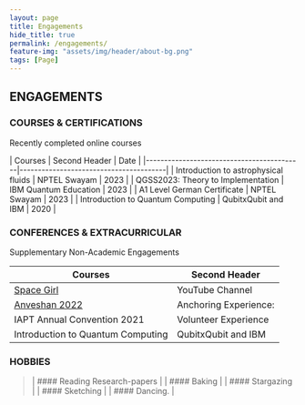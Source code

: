 ```yaml
---
layout: page
title: Engagements
hide_title: true
permalink: /engagements/
feature-img: "assets/img/header/about-bg.png"
tags: [Page]
---
```



## ENGAGEMENTS


### COURSES & CERTIFICATIONS

Recently completed online courses

| Courses                                   | Second Header           |    Date      |
|-------------------------------------------|----------------------------------------|
| Introduction to astrophysical fluids      |  NPTEL Swayam           |    2023      |
| QGSS2023: Theory to Implementation        |  IBM Quantum Education  |    2023      |
| A1 Level German Certificate               |  NPTEL Swayam           |    2023      |
| Introduction to Quantum Computing         |  QubitxQubit and IBM    |    2020      |



### CONFERENCES & EXTRACURRICULAR

Supplementary Non-Academic Engagements 

| Courses                                               | Second Header            |
|-------------------------------------------------------|--------------------------|
| [Space Girl](https://youtube.com/@spacegirl7433)      |  YouTube Channel         |  
| [Anveshan 2022](http://anveshan.svvv.edu.in/)         |  Anchoring Experience:   |
| IAPT Annual Convention 2021                           |  Volunteer Experience    |
| Introduction to Quantum Computing                     |  QubitxQubit and IBM     |



### HOBBIES 

 
 > | ####  Reading Research-papers |
 > | ####  Baking                  |
 > | ####  Stargazing              |
 > | ####  Sketching               |
 > | ####  Dancing.                |